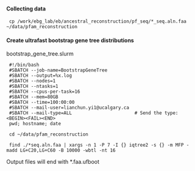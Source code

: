 #### Collecting data
     cp /work/ebg_lab/eb/ancestral_reconstruction/pf_seq/*_seq.aln.faa ~/data/pfam_reconstruction
#### Create ultrafast bootstrap gene tree distributions
bootstrap_gene_tree.slurm

     #!/bin/bash
     #SBATCH --job-name=BootstrapGeneTree
     #SBATCH --output=%x.log
     #SBATCH --nodes=1
     #SBATCH --ntasks=1
     #SBATCH --cpus-per-task=16
     #SBATCH --mem=80GB
     #SBATCH --time=100:00:00
     #SBATCH --mail-user=lianchun.yi1@ucalgary.ca
     #SBATCH --mail-type=ALL                       # Send the type: <BEGIN><FAIL><END>
     pwd; hostname; date

     cd ~/data/pfam_reconstruction

     find ./*seq.aln.faa | xargs -n 1 -P 7 -I {} iqtree2 -s {} -m MFP -madd LG+C20,LG+C60 -B 10000 -wbtl -nt 16

Output files will end with *.faa.ufboot

